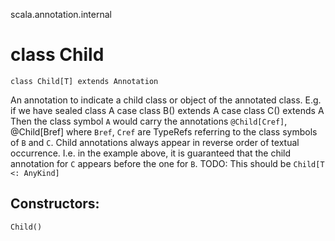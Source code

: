 scala.annotation.internal
# class Child

<pre><code class="language-scala" >class Child[T] extends Annotation</pre></code>
An annotation to indicate a child class or object of the annotated class.
E.g. if we have
  sealed class A
  case class B() extends A
  case class C() extends A
Then the class symbol `A` would carry the annotations
`@Child[Cref]`, @Child[Bref] where `Bref`, `Cref` are TypeRefs
referring to the class symbols of `B` and `C`.
Child annotations always appear in reverse order of textual occurrence.
I.e. in the example above, it is guaranteed that the child annotation for `C`
appears before the one for `B`.
TODO: This should be `Child[T <: AnyKind]`

## Constructors:
<pre><code class="language-scala" >Child()</pre></code>

